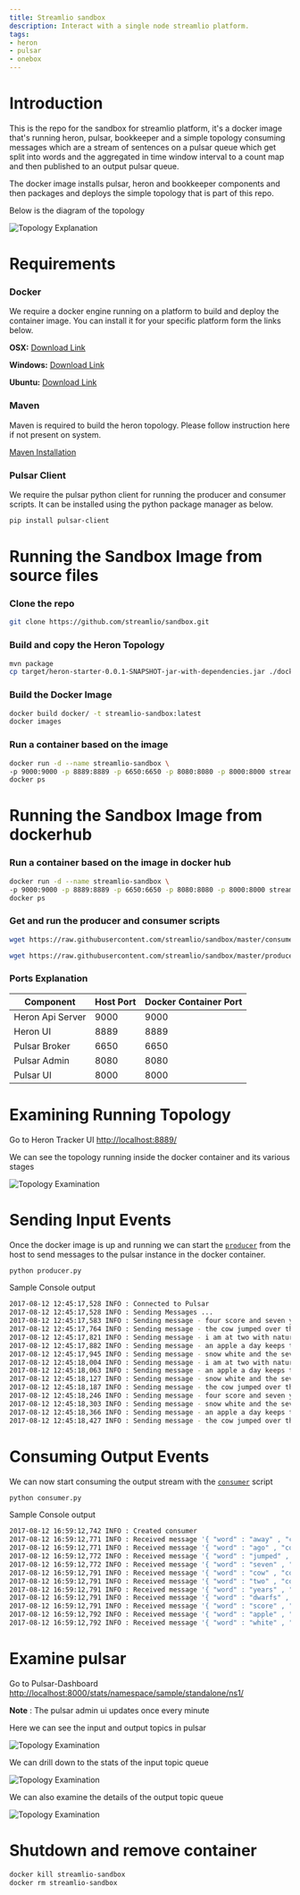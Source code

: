 ```yaml
---
title: Streamlio sandbox
description: Interact with a single node streamlio platform.
tags:
- heron
- pulsar
- onebox
---
```


# Introduction

This is the repo for the sandbox for streamlio platform, it's a docker image that's running heron, pulsar, bookkeeper and a simple topology consuming messages which are a stream of sentences on a pulsar queue which get split into words and the aggregated in time window interval to a count map and then published to an output pulsar queue.

The docker image installs pulsar, heron and bookkeeper components and then packages and deploys the simple topology that is part of this repo.

Below is the diagram of the topology

![Topology Explanation](images/TopologyExplain.png)


# Requirements

### Docker

We require a docker engine running on a platform to build and deploy the container image. You can install it for your specific platform form the links below.

__OSX:__ [Download Link](https://docs.docker.com/docker-for-mac/install/)

__Windows:__ [Download Link](https://docs.docker.com/docker-for-windows/install/)

__Ubuntu:__ [Download Link](https://docs.docker.com/engine/installation/linux/docker-ce/ubuntu/)

### Maven

Maven is required to build the heron topology. Please follow instruction here if not present on system.

[Maven Installation](https://maven.apache.org/install.html)

### Pulsar Client

We require the pulsar python client for running the producer and consumer scripts.
It can be installed using the python package manager as below.

```bash
pip install pulsar-client
```

# Running the Sandbox Image from source files

### Clone the repo
```bash
git clone https://github.com/streamlio/sandbox.git
```

### Build and copy the Heron Topology
```bash
mvn package
cp target/heron-starter-0.0.1-SNAPSHOT-jar-with-dependencies.jar ./docker/
```

### Build the Docker Image
```bash
docker build docker/ -t streamlio-sandbox:latest
docker images
```

### Run a container based on the image
```bash
docker run -d --name streamlio-sandbox \
-p 9000:9000 -p 8889:8889 -p 6650:6650 -p 8080:8080 -p 8000:8000 streamlio-sandbox:latest
docker ps
```

# Running the Sandbox Image from dockerhub

### Run a container based on the image in docker hub
```bash
docker run -d --name streamlio-sandbox \
-p 9000:9000 -p 8889:8889 -p 6650:6650 -p 8080:8080 -p 8000:8000 streamlio/sandbox
docker ps
```

### Get and run the producer and consumer scripts

```bash
wget https://raw.githubusercontent.com/streamlio/sandbox/master/consumer.py && python consumer.py
```

```bash
wget https://raw.githubusercontent.com/streamlio/sandbox/master/producer.py && python producer.py
```

### Ports Explanation

| Component        | Host Port     | Docker Container Port |
| ---------------- | ------------- | --------------------- |
| Heron Api Server | 9000          | 9000                  |
| Heron UI         | 8889          | 8889                  |
| Pulsar Broker    | 6650          | 6650                  |
| Pulsar Admin     | 8080          | 8080                  |
| Pulsar UI        | 8000          | 8000                  |

# Examining Running Topology

Go to Heron Tracker UI [http://localhost:8889/](http://localhost:8889/)

We can see the topology running inside the docker container and its various stages

![Topology Examination](images/WordCountPulsarTopology.png)

# Sending Input Events

Once the docker image is up and running we can start the [`producer`](producer.py) from the host to send messages to the pulsar instance in the docker container.

```bash
python producer.py
```

Sample Console output

```bash
2017-08-12 12:45:17,528 INFO : Connected to Pulsar
2017-08-12 12:45:17,528 INFO : Sending Messages ...
2017-08-12 12:45:17,583 INFO : Sending message - four score and seven years ago 
2017-08-12 12:45:17,764 INFO : Sending message - the cow jumped over the moon 
2017-08-12 12:45:17,821 INFO : Sending message - i am at two with nature 
2017-08-12 12:45:17,882 INFO : Sending message - an apple a day keeps the doctor away 
2017-08-12 12:45:17,945 INFO : Sending message - snow white and the seven dwarfs 
2017-08-12 12:45:18,004 INFO : Sending message - i am at two with nature 
2017-08-12 12:45:18,063 INFO : Sending message - an apple a day keeps the doctor away 
2017-08-12 12:45:18,127 INFO : Sending message - snow white and the seven dwarfs 
2017-08-12 12:45:18,187 INFO : Sending message - the cow jumped over the moon 
2017-08-12 12:45:18,246 INFO : Sending message - four score and seven years ago 
2017-08-12 12:45:18,303 INFO : Sending message - snow white and the seven dwarfs 
2017-08-12 12:45:18,366 INFO : Sending message - an apple a day keeps the doctor away 
2017-08-12 12:45:18,427 INFO : Sending message - the cow jumped over the moon
```

# Consuming Output Events

We can now start consuming the output stream with the [`consumer`](consumer.py) script


```bash
python consumer.py
```

Sample Console output

```bash
2017-08-12 16:59:12,742 INFO : Created consumer
2017-08-12 16:59:12,771 INFO : Received message '{ "word" : "away" , "count" : 12 }'
2017-08-12 16:59:12,771 INFO : Received message '{ "word" : "ago" , "count" : 13 }'
2017-08-12 16:59:12,772 INFO : Received message '{ "word" : "jumped" , "count" : 16 }'
2017-08-12 16:59:12,772 INFO : Received message '{ "word" : "seven" , "count" : 26 }'
2017-08-12 16:59:12,791 INFO : Received message '{ "word" : "cow" , "count" : 16 }'
2017-08-12 16:59:12,791 INFO : Received message '{ "word" : "two" , "count" : 10 }'
2017-08-12 16:59:12,791 INFO : Received message '{ "word" : "years" , "count" : 13 }'
2017-08-12 16:59:12,791 INFO : Received message '{ "word" : "dwarfs" , "count" : 13 }'
2017-08-12 16:59:12,791 INFO : Received message '{ "word" : "score" , "count" : 13 }'
2017-08-12 16:59:12,792 INFO : Received message '{ "word" : "apple" , "count" : 12 }'
2017-08-12 16:59:12,792 INFO : Received message '{ "word" : "white" , "count" : 13 }'
```
# Examine pulsar

Go to Pulsar-Dashboard [http://localhost:8000/stats/namespace/sample/standalone/ns1/](http://localhost:8000/stats/namespace/sample/standalone/ns1/)

__Note__ : The pulsar admin ui updates once every minute

Here we can see the input and output topics in pulsar

![Topology Examination](images/BrokerTopics.png)

We can drill down to the stats of the input topic queue

![Topology Examination](images/SentenceTopicInput.png)

We can also examine the details of the output topic queue

![Topology Examination](images/WordCountTopicOutput.png)

# Shutdown and remove container

```bash
docker kill streamlio-sandbox
docker rm streamlio-sandbox
```
